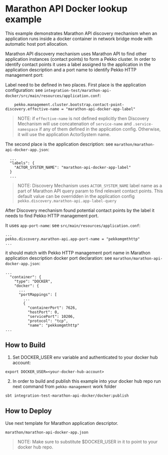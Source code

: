 Marathon API Docker lookup example
==================================

This example demonstrates Marathon API discovery mechanism when an application runs inside a docker container in 
network bridge mode with automatic host port allocation.

Marathon API discovery mechanism uses Marathon API to find other application instances (contact points) to form a Pekko cluster.
In order to identify contact points it uses a label assigned to the application in the application description and 
a port name to identify Pekko HTTP management port:

Label need to be defined in two places. 
First place is the application configuration:
see `integration-test/marathon-api-docker/src/main/resources/application.conf`:
```
    pekko.management.cluster.bootstrap.contact-point-discovery.effective-name = "marathon-api-docker-app-label"
```

> NOTE: if `effective-name` is not defined explicitly then Discovery Mechanism will use concatenation of
> `service-name` and `.service-namespace` if any of them defined in the application config. Otherwise, it will use
> the application ActorSystem name.

The second place is the application description:
see `marathon/marathon-api-docker-app.json`:
```
  ...
  "labels": {
    "ACTOR_SYSTEM_NAME": "marathon-api-docker-app-label"
  }
  ...

```

> NOTE: Discovery Mechanism uses `ACTOR_SYSTEM_NAME` label name as a part of Marathon API query param to find relevant contact points.
> This default value can be overridden in the application config `pekko.discovery.marathon-api.app-label-query`

After Discovery mechanism found potential contact points by the label it needs to find Pekko HTTP management port.

It uses `app-port-name`:
see `src/main/resources/application.conf`:
```
...
pekko.discovery.marathon-api.app-port-name = "pekkomgmthttp"
... 
``` 

it should match with Pekko HTTP management port name in Marathon application description docker port declaration:
see `marathon/marathon-api-docker-app.json`:
```
...
  "container": {
    "type": "DOCKER",
    "docker": {
      ...
      "portMappings": [
        ...
        {
          "containerPort": 7626,
          "hostPort": 0,
          "servicePort": 10206,
          "protocol": "tcp",
          "name": "pekkomgmthttp"
...
```

How to Build
------------

1. Set DOCKER_USER env variable and authenticated to your docker hub account:

`export DOCKER_USER=<your-docker-hub-account>`

2. In order to build and publish this example into your docker hub repo run next command from `pekko-management` work folder

`sbt integration-test-marathon-api-docker/docker:publish`

How to Deploy
-------------

Use next template for Marathon application descriptor. 

`marathon/marathon-api-docker-app.json`

> NOTE: Make sure to substitute $DOCKER_USER in it to point to your docker hub repo.

